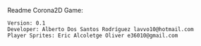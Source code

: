 Readme Corona2D Game:

	Version: 0.1
	Developer: Alberto Dos Santos Rodríguez lavvo10@hotmail.com
	Player Sprites: Eric Alcoletge Oliver e36010@gmail.com